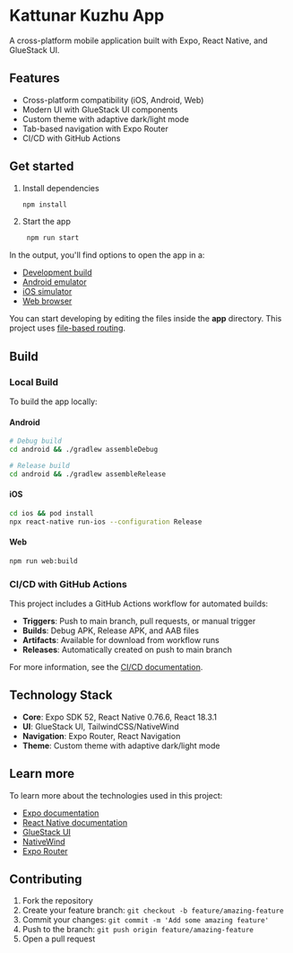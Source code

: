 # Kattunar Kuzhu App

A cross-platform mobile application built with Expo, React Native, and GlueStack UI.

## Features

- Cross-platform compatibility (iOS, Android, Web)
- Modern UI with GlueStack UI components
- Custom theme with adaptive dark/light mode
- Tab-based navigation with Expo Router
- CI/CD with GitHub Actions

## Get started

1. Install dependencies

   ```bash
   npm install
   ```

2. Start the app

   ```bash
    npm run start
   ```

In the output, you'll find options to open the app in a:

- [Development build](https://docs.expo.dev/develop/development-builds/introduction/)
- [Android emulator](https://docs.expo.dev/workflow/android-studio-emulator/)
- [iOS simulator](https://docs.expo.dev/workflow/ios-simulator/)
- [Web browser](https://docs.expo.dev/workflow/web/)

You can start developing by editing the files inside the **app** directory. This project uses [file-based routing](https://docs.expo.dev/router/introduction).

## Build

### Local Build

To build the app locally:

#### Android

```bash
# Debug build
cd android && ./gradlew assembleDebug

# Release build
cd android && ./gradlew assembleRelease
```

#### iOS

```bash
cd ios && pod install
npx react-native run-ios --configuration Release
```

#### Web

```bash
npm run web:build
```

### CI/CD with GitHub Actions

This project includes a GitHub Actions workflow for automated builds:

- **Triggers**: Push to main branch, pull requests, or manual trigger
- **Builds**: Debug APK, Release APK, and AAB files
- **Artifacts**: Available for download from workflow runs
- **Releases**: Automatically created on push to main branch

For more information, see the [CI/CD documentation](.github/README.md).

## Technology Stack

- **Core**: Expo SDK 52, React Native 0.76.6, React 18.3.1
- **UI**: GlueStack UI, TailwindCSS/NativeWind
- **Navigation**: Expo Router, React Navigation
- **Theme**: Custom theme with adaptive dark/light mode

## Learn more

To learn more about the technologies used in this project:

- [Expo documentation](https://docs.expo.dev/)
- [React Native documentation](https://reactnative.dev/docs/getting-started)
- [GlueStack UI](https://gluestack.io/)
- [NativeWind](https://www.nativewind.dev/)
- [Expo Router](https://docs.expo.dev/router/introduction/)

## Contributing

1. Fork the repository
2. Create your feature branch: `git checkout -b feature/amazing-feature`
3. Commit your changes: `git commit -m 'Add some amazing feature'`
4. Push to the branch: `git push origin feature/amazing-feature`
5. Open a pull request

